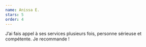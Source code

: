```yaml
---
name: Anissa E.
stars: 5
order: 4
---
```


J’ai fais appel à ses services plusieurs fois, personne sérieuse et compétente. Je recommande !
